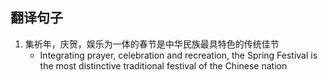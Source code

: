 ## 翻译句子
1. 集祈年，庆贺，娱乐为一体的春节是中华民族最具特色的传统佳节
	- Integrating prayer, celebration and recreation, the Spring Festival is the most distinctive traditional festival of the Chinese nation